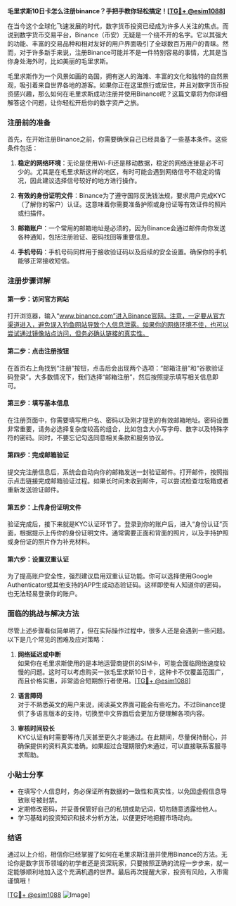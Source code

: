 **毛里求斯10日卡怎么注册binance？手把手教你轻松搞定！[[TG💪+ @esim1088](https://t.me/s/esim1088)]**

在当今这个全球化飞速发展的时代，数字货币投资已经成为许多人关注的焦点。而说到数字货币交易平台，Binance（币安）无疑是一个绕不开的名字。它以其强大的功能、丰富的交易品种和相对友好的用户界面吸引了全球数百万用户的青睐。然而，对于许多新手来说，注册Binance可能并不是一件特别容易的事情，尤其是当你身处海外时，比如美丽的毛里求斯。

毛里求斯作为一个风景如画的岛国，拥有迷人的海滩、丰富的文化和独特的自然景观，吸引着来自世界各地的游客。如果你正在这里旅行或居住，并且对数字货币投资感兴趣，那么如何在毛里求斯成功注册并使用Binance呢？这篇文章将为你详细解答这个问题，让你轻松开启你的数字资产之旅。

### 注册前的准备

首先，在开始注册Binance之前，你需要确保自己已经具备了一些基本条件。这些条件包括：

1. **稳定的网络环境**：无论是使用Wi-Fi还是移动数据，稳定的网络连接是必不可少的。尤其是在毛里求斯这样的地区，有时可能会遇到网络信号不稳定的情况，因此建议选择信号较好的地方进行操作。
   
2. **有效的身份证明文件**：Binance为了遵守国际反洗钱法规，要求用户完成KYC（了解你的客户）认证。这意味着你需要准备护照或身份证等有效证件的照片或扫描件。

3. **邮箱账户**：一个常用的邮箱地址是必须的，因为Binance会通过邮件向你发送各种通知，包括注册验证、密码找回等重要信息。

4. **手机号码**：手机号码同样用于接收验证码以及后续的安全设置。确保你的手机能够正常接收短信。

### 注册步骤详解

#### 第一步：访问官方网站

打开浏览器，输入“www.binance.com”进入Binance官网。注意，一定要从官方渠道进入，避免误入钓鱼网站导致个人信息泄露。如果你的网络环境不佳，也可以尝试通过镜像站点访问，但务必确认链接的真实性。

#### 第二步：点击注册按钮

在首页右上角找到“注册”按钮，点击后会出现两个选项：“邮箱注册”和“谷歌验证码登录”。大多数情况下，我们选择“邮箱注册”，然后按照提示填写相关信息即可。

#### 第三步：填写基本信息

在注册页面中，你需要填写用户名、密码以及刚才提到的有效邮箱地址。密码设置非常重要，请务必选择复杂度较高的组合，比如包含大小写字母、数字以及特殊字符的密码。同时，不要忘记勾选同意相关条款和服务协议。

#### 第四步：完成邮箱验证

提交完注册信息后，系统会自动向你的邮箱发送一封验证邮件。打开邮件，按照指示点击链接完成邮箱验证过程。如果长时间未收到邮件，可以尝试检查垃圾箱或者重新发送验证邮件。

#### 第五步：上传身份证明文件

验证完成后，接下来就是KYC认证环节了。登录到你的账户后，进入“身份认证”页面，根据提示上传你的身份证明文件。通常需要正面和背面的照片，以及手持护照或身份证的照片作为补充材料。

#### 第六步：设置双重认证

为了提高账户安全性，强烈建议启用双重认证功能。你可以选择使用Google Authenticator或其他支持的APP生成动态验证码。这样即使有人知道你的密码，也无法轻易登录你的账户。

### 面临的挑战与解决方法

尽管上述步骤看似简单明了，但在实际操作过程中，很多人还是会遇到一些问题。以下是几个常见的困难及应对策略：

1. **网络延迟或中断**  
   如果你在毛里求斯使用的是本地运营商提供的SIM卡，可能会面临网络速度较慢的问题。这时可以考虑购买一张毛里求斯10日卡，这种卡不仅覆盖范围广，而且价格实惠，非常适合短期旅行者使用。[[TG💪+ @esim1088](https://t.me/s/esim1088)]

2. **语言障碍**  
   对于不熟悉英文的用户来说，阅读英文界面可能会有些吃力。不过Binance提供了多语言版本的支持，切换至中文界面后会更加方便理解各项内容。

3. **审核时间较长**  
   KYC认证有时需要等待几天甚至更久才能通过。在此期间，尽量保持耐心，并确保提供的资料真实准确。如果超过合理期限仍未通过，可以直接联系客服寻求帮助。

### 小贴士分享

- 在填写个人信息时，务必保证所有数据的一致性和真实性，以免因虚假信息导致账号被封禁。
- 定期修改密码，并妥善保管好自己的私钥或助记词，切勿随意透露给他人。
- 学习基础的投资知识和技术分析方法，以便更好地把握市场动向。

### 结语

通过以上介绍，相信你已经掌握了如何在毛里求斯注册并使用Binance的方法。无论你是数字货币领域的初学者还是资深玩家，只要按照正确的流程一步步来，就一定能够顺利地加入这个充满机遇的世界。最后再次提醒大家，投资有风险，入市需谨慎哦！

[[TG💪+ @esim1088](https://t.me/s/esim1088) ![Image](https://i.postimg.cc/4NQfJmqS/Snipaste-2025-05-13-00-14-12.png)]